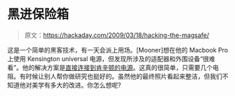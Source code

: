 # 黑进保险箱

> 原文：<https://hackaday.com/2009/03/18/hacking-the-magsafe/>

这是一个简单的黑客技术，有一天会派上用场。[Mooner]想在他的 Macbook Pro 上使用 Kensington universal 电源，但发现所涉及的适配器和外围设备“很难看”。他的解决方案是[直接连接到肯辛顿的电源](http://www.timesight.com/KensingtonMagSafe.html)。这真的很简单，只需要几个电阻。有时候让别人帮你做研究也挺好的。虽然他的最终照片看起来整洁，但我们不知道他对美学有多大的改进。你怎么想呢?